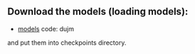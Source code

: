 ## Download the models (loading models):

* [models](https://pan.baidu.com/s/1-1Jl0jwOaW4FBP118mM_ZQ?pwd=dujm) code: dujm 

and put them into checkpoints directory.
